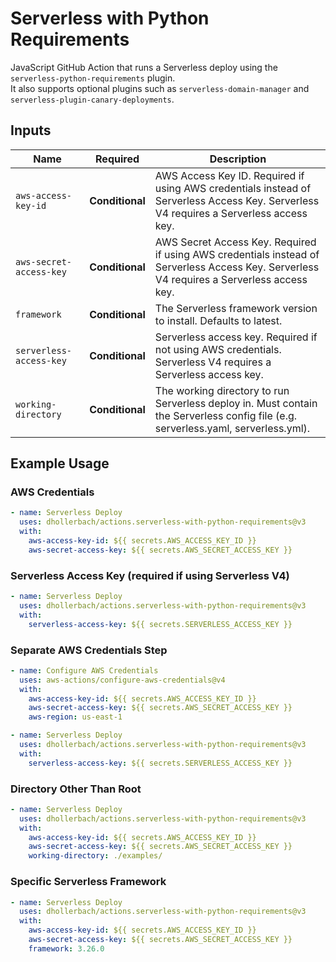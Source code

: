 # Serverless with Python Requirements  

JavaScript GitHub Action that runs a Serverless deploy using the `serverless-python-requirements` plugin.  
It also supports optional plugins such as `serverless-domain-manager` and `serverless-plugin-canary-deployments`.  

## Inputs  

| Name                                    | Required     | Description  |
|-----------------------------------------|--------------|--------------|
| `aws-access-key-id`                     | **Conditional** | AWS Access Key ID. Required if using AWS credentials instead of Serverless Access Key. Serverless V4 requires a Serverless access key. |
| `aws-secret-access-key`                 | **Conditional** | AWS Secret Access Key. Required if using AWS credentials instead of Serverless Access Key. Serverless V4 requires a Serverless access key. |
| `framework`                             | **Conditional** | The Serverless framework version to install. Defaults to latest. |
| `serverless-access-key`                 | **Conditional** | Serverless access key. Required if not using AWS credentials. Serverless V4 requires a Serverless access key. |
| `working-directory`                     | **Conditional** | The working directory to run Serverless deploy in. Must contain the Serverless config file (e.g. serverless.yaml, serverless.yml). |

## Example Usage  

### AWS Credentials  
```yaml
- name: Serverless Deploy
  uses: dhollerbach/actions.serverless-with-python-requirements@v3
  with:
    aws-access-key-id: ${{ secrets.AWS_ACCESS_KEY_ID }}
    aws-secret-access-key: ${{ secrets.AWS_SECRET_ACCESS_KEY }}
```

### Serverless Access Key (required if using Serverless V4)
```yaml
- name: Serverless Deploy
  uses: dhollerbach/actions.serverless-with-python-requirements@v3
  with:
    serverless-access-key: ${{ secrets.SERVERLESS_ACCESS_KEY }}
```

### Separate AWS Credentials Step
```yaml
- name: Configure AWS Credentials
  uses: aws-actions/configure-aws-credentials@v4
  with:
    aws-access-key-id: ${{ secrets.AWS_ACCESS_KEY_ID }}
    aws-secret-access-key: ${{ secrets.AWS_SECRET_ACCESS_KEY }}
    aws-region: us-east-1

- name: Serverless Deploy
  uses: dhollerbach/actions.serverless-with-python-requirements@v3
  with:
    serverless-access-key: ${{ secrets.SERVERLESS_ACCESS_KEY }}
```

### Directory Other Than Root
```yaml
- name: Serverless Deploy
  uses: dhollerbach/actions.serverless-with-python-requirements@v3
  with:
    aws-access-key-id: ${{ secrets.AWS_ACCESS_KEY_ID }}
    aws-secret-access-key: ${{ secrets.AWS_SECRET_ACCESS_KEY }}
    working-directory: ./examples/
```

### Specific Serverless Framework
```yaml
- name: Serverless Deploy
  uses: dhollerbach/actions.serverless-with-python-requirements@v3
  with:
    aws-access-key-id: ${{ secrets.AWS_ACCESS_KEY_ID }}
    aws-secret-access-key: ${{ secrets.AWS_SECRET_ACCESS_KEY }}
    framework: 3.26.0
```
